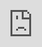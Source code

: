 ```yaml
---
layout: post
date:   2023-04-30
image: "/conflict_urbanism_sp2023/images/The-Destruction-of-Ukrainian-Cultural-Heritage/Thumnail.jpeg"
title:  "The Destruction of Ukrainian Cultural Heritage"
author: "Anna Kim, Maria Berger and Verena Krappitz"
---
```

#### Investigation

With Ukraine at the forefront of the international geopolitical discourse, our team has committed to investigate the continued conflict, examining more closely on how the Russian invasion has  systematically targeted Ukrainian history, culture and identity.

It has meticulously destroyed hundreds of Ukrainian cultural heritage sites - to its museums, monuments, places of religious and spiritual worship, libraries, and buildings of historical and/or artistic interest. These cultural artifacts - manifested through art, literature, music, dance, religion, and other forms - archive a people’s beliefs, customs, mythology, knowledge, traditions, and perspectives on the past, present, and future. As Robert Behavn said in his book, [The Destruction of Memory](https://press.uchicago.edu/ucp/books/book/distributed/D/bo23422821.html), *“every nation legitimizes its existence through its creativity - when evidence of this creativity is suppressed, piece by piece, the very identity of a nation is gradually lost.”* The continual destruction of Ukraine is a colonialist strategy embraced by Russian President Vladimir Putin who has vehemently denied Ukraine’s legitimacy as a sovereign nation, even stating that a distinct Ukrainian history, language and culture “do not exist”. Our project aims to validate Ukrainian culture and communicate the narrative of how it is being fought on the front lines of the brutal war through forensic and visual investigative work.

![Overview of verified destructed heritage on 2023-03-03](/conflict_urbanism_sp2023/images/The-Destruction-of-Ukrainian-Cultural-Heritage/Ukraine-Key-Map.jpg)
###### *Overview of verified destructed heritage on 2023-03-03*

![Satellite Imagery of Destruction around Mariupol extracted from Google Maps on 2023-30-04](/conflict_urbanism_sp2023/images/The-Destruction-of-Ukrainian-Cultural-Heritage/Satellite-imagery.png)
###### *Satellite Imagery of Destruction around Mariupol extracted from Google Maps on 2023-30-04*

#### Hague Convention for the Protection of Cultural Property in the Event of Armed Conflict

Directed attacks on cultural heritage sites – whether it’s collateral damage to the exigencies of war or deliberate acts - is deeply rooted in world's history. Patterns of the targeted destruction of cultural properties highlights the particular vulnerable position these sites are often placed under in times of war. The pain and loss that is inflicted upon humankind in armed conflict, nonetheless, will always take precedence over the preservation of cultural property, but growing sentiments within the international community during the twentieth century signaled an increased desire to safeguard these sites through the enactment of international laws and policy. And despite attempts by organizations and local governments to mitigate these effects with the implementation of treaties calling for their protection, the destruction and loss of properties of cultural significance remains a pervasive feature of war. These responsibilities led to the establishment of the 1954 Hague Convention for the Protection of Cultural Property in the Event of Armed Conflict. 

**The 1954 Hague Convention defines ‘cultural property’ in Article 1 as:**
  - *movable or immovable property of great importance to the cultural heritage of every people, such as monuments of architecture, art or history, whether religious or secular; archaeological sites; groups of buildings which, as a whole, are of historical or artistic interest; works of art; manuscripts, books and other objects of artistic, historical or archaeological interest; as well as scientific collections and important collections of books or archives or of reproductions of the property defined above;*
  - *buildings whose main and effective purpose is to preserve or exhibit the movable cultural property defined in sub-paragraph (a) such as museums, large libraries and depositories of archives, and refuges intended to shelter, in the event of armed conflict, the movable cultural property defined in sub-paragraph (a);*
  - *centers containing a large amount of cultural propertyas defined in the sub-paragraphs (a) and (b), to be known as 'centers containing monuments'*


Embedded within the multilateral treaty are strategies on the marking and protection of cultural properties with a distinctive emblem in “the form of a shield, pointed below, persaltire blue and white (a shield consisting of a royal-blue square, one of the angles of which forms the point of the shield, and of a royal-blue triangle above the square, the space on either side being taken up by a white triangle).”

![Emblem of UNESCO and the Blue Shield](/conflict_urbanism_sp2023/images/The-Destruction-of-Ukrainian-Cultural-Heritage/Unesco-logo.png)
###### *Emblem of UNESCO and the Blue Shield*

Implemented as an advisory board to UNESCO, [Blue Shield International](https://theblueshield.org/),often referred to as the cultural equivalent of the Red Cross is a universal network that aims to safeguard properties of cultural heritage worthy of special protection in the event of armed conflict. The cultural emblem [delineated in the Hague Convention] prominently marked at these cultural monuments were enacted as part of a number of international legal initiatives to prevent any damage, but their identification has enabled combatants to more readily identify and target these sites.

#### Methodology

As the Russian-Ukrainian war enters into its second year, UNESCO has verified damage to over 250 sites with cultural significance in Ukraine, but some researchers estimate the damage could surpass 1,600. Much of the destruction has been inflicted on religious and sacred places, [representing over 50% of the confirmed cases] but has extended to libraries, museums, monuments, and theaters.
The [original dataset](https://www.unesco.org/en/articles/damaged-cultural-sites-ukraine-verified-unesco) published by UNESCO provided the groundwork of our research. Building upon their preliminary damage assessment using comparative methods of satellite imagery and photographs and videos from social media, we added the following attributes:

Site Name | Region | Address | City | Latitude | Longitude | Typology |
Date of Construction | Date of Destruction | Weapon Used | Website | Sources

###### Suplemented Data Set
<div class="iframe-column"><iframe src="https://docs.google.com/spreadsheets/d/e/2PACX-1vRnaIcPHz9DCP9k_6u41PbKt1S-yzJw9CwUYiWKEcjTBC5lwbw90FlUf20pKj3UF0nwjrEgvRr2co89/pubhtml" style="position:absolute;top:0;left:0;width:100%;height:100%;" frameborder="0"></iframe></div>

###### Download the full dataset [here](https://docs.google.com/spreadsheets/d/16StISzzJD2FGsbwBaLa6dWbJICz9ikyvWeWc_ZCzJBI/edit#gid=0).


Since the start of the Russian invasion of Ukraine, UNESCO has been conducting damage assessments for ‘cultural properties’ by cross-checking the reported incidents with [geospatial analysis](https://unosat.org/products/) provided by [UNOSAT](https://unosat.org/). Organizations and/or local governments can request [reports](https://reliefweb.int/map/ukraine/unosat-damage-assessment-overview-map-livoberezhnyi-district-mariupol-city-imagery) from UNOSAT to assess damage. In 2022, the emergency mapping service was activated 72 times.


![Diagram of the Verification Process according to UNESCO ](/conflict_urbanism_sp2023/images/The-Destruction-of-Ukrainian-Cultural-Heritage/233004-Verification-Diagram.png)
###### *Diagram of the Verification Process according to UNESCO*

![Legend](/conflict_urbanism_sp2023/images/The-Destruction-of-Ukrainian-Cultural-Heritage/Legend.png)
<div class="iframe-column"><iframe src="https://verenakrappitz.github.io/ukraine-heritage-mapping/#6/49.131/31.937" style="position:absolute;top:0;left:0;width:100%;height:100%;" frameborder="0"></iframe></div>


#### Perspective

This project aims to respectfully archive these places of memory through the collection of evidence and documentation surrounding the extent of damage inflicted on these cultural monuments.[This dataset](https://docs.google.com/spreadsheets/d/e/2PACX-1vRnaIcPHz9DCP9k_6u41PbKt1S-yzJw9CwUYiWKEcjTBC5lwbw90FlUf20pKj3UF0nwjrEgvRr2co89/pubhtml) has been compiled for the intention of the public’s participation towards augmenting, gathering and investigating continual cultural destruction occurring in Ukraine.

**For any questions, please contact:**
- mkb2192@columbia.edu
- vk2498@columbia.edu
- nk2912@columbia.edu


**Bibliography**
- Beven, Robert, "The Destruction of Memory", 2016, p 131
- Farago, Jason, et al. “A Culture in the Cross Hairs.” The New York Times, The New York Times, 20 Dec. 2022, https://www.nytimes.com/interactive/2022/12/19/arts/design/ukraine-cultural-heritage-war-impacts.html
- “Postcards from Ukraine.” Ukrainian Institute, https://ui.org.ua/en/postcards-en/. 
- The Blue Shield.org, , accessed 28 March 2023,https://theblueshield.org/defining-cultural-heritage-and-cultural-property/

**Datasets**
- UNESCO, Damaged Cultural Sites in Ukraine Verified by UNESCO, The United Nations Educational, Scientific and Cultural Organization , 22 February 2023. https://www.unesco.org/en/articles/damaged-cultural-sites-ukraine-verified-unesco 
- Google Satellite, URL:http://mt0.google.com/vt/lyrs=s&hl=en&x={x}&y={y}&z={z}; 2019

